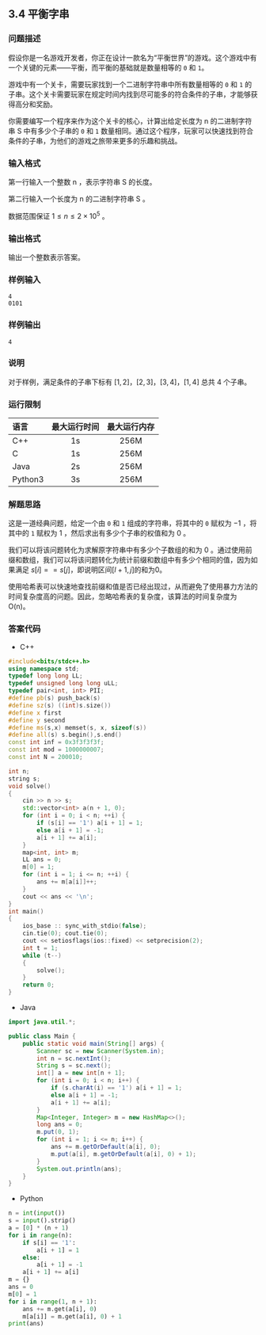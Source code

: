 ## 3.4 平衡字串

### 问题描述

假设你是一名游戏开发者，你正在设计一款名为“平衡世界”的游戏。这个游戏中有一个关键的元素——平衡，而平衡的基础就是数量相等的 `0` 和 `1`。

游戏中有一个关卡，需要玩家找到一个二进制字符串中所有数量相等的 `0` 和 `1` 的子串。这个关卡需要玩家在规定时间内找到尽可能多的符合条件的子串，才能够获得高分和奖励。

你需要编写一个程序来作为这个关卡的核心，计算出给定长度为 n 的二进制字符串 S 中有多少个子串的 `0` 和 `1` 数量相同。通过这个程序，玩家可以快速找到符合条件的子串，为他们的游戏之旅带来更多的乐趣和挑战。

### 输入格式

第一行输入一个整数 n ，表示字符串 S 的长度。

第二行输入一个长度为 n 的二进制字符串 S 。

数据范围保证 $1≤n≤2×10^5$ 。

### 输出格式

输出一个整数表示答案。

### 样例输入

```
4
0101
```

### 样例输出

```
4
```

### 说明

对于样例，满足条件的子串下标有 $[1,2]，[2,3]，[3,4]，[1,4]$ 总共 4 个子串。

### 运行限制

| 语言      | 最大运行时间 | 最大运行内存 |
| :------ | :----: | :----: |
| C++     |   1s   |  256M  |
| C       |   1s   |  256M  |
| Java    |   2s   |  256M  |
| Python3 |   3s   |  256M  |

### 解题思路
这是一道经典问题，给定一个由 `0` 和 `1` 组成的字符串，将其中的 `0` 赋权为 −1 ，将其中的 `1` 赋权为 1 ，然后求出有多少个子串的权值和为 0 。

我们可以将该问题转化为求解原字符串中有多少个子数组的和为 0 。通过使用前缀和数组，我们可以将该问题转化为统计前缀和数组中有多少个相同的值，因为如果满足 $s[i]==s[j]$，即说明区间$[l+1,j]$的和为0。

使用哈希表可以快速地查找前缀和值是否已经出现过，从而避免了使用暴力方法的时间复杂度高的问题。因此，忽略哈希表的复杂度，该算法的时间复杂度为 O(n)。

### 答案代码
-   C++

```cpp
#include<bits/stdc++.h>
using namespace std;
typedef long long LL;
typedef unsigned long long uLL;
typedef pair<int, int> PII;
#define pb(s) push_back(s)
#define sz(s) ((int)s.size())
#define x first
#define y second
#define ms(s,x) memset(s, x, sizeof(s))
#define all(s) s.begin(),s.end()
const int inf = 0x3f3f3f3f;
const int mod = 1000000007;
const int N = 200010;

int n;
string s;
void solve()
{
    cin >> n >> s;
    std::vector<int> a(n + 1, 0);
    for (int i = 0; i < n; ++i) {
        if (s[i] == '1') a[i + 1] = 1;
        else a[i + 1] = -1;
        a[i + 1] += a[i];
    }
    map<int, int> m;
    LL ans = 0;
    m[0] = 1;
    for (int i = 1; i <= n; ++i) {
        ans += m[a[i]]++;
    }
    cout << ans << '\n';
}
int main()
{
    ios_base :: sync_with_stdio(false);
    cin.tie(0); cout.tie(0);
    cout << setiosflags(ios::fixed) << setprecision(2);
    int t = 1;
    while (t--)
    {
        solve();
    }
    return 0;
}
```

-   Java

```java
import java.util.*;

public class Main {
    public static void main(String[] args) {
        Scanner sc = new Scanner(System.in);
        int n = sc.nextInt();
        String s = sc.next();
        int[] a = new int[n + 1];
        for (int i = 0; i < n; i++) {
            if (s.charAt(i) == '1') a[i + 1] = 1;
            else a[i + 1] = -1;
            a[i + 1] += a[i];
        }
        Map<Integer, Integer> m = new HashMap<>();
        long ans = 0;
        m.put(0, 1);
        for (int i = 1; i <= n; i++) {
            ans += m.getOrDefault(a[i], 0);
            m.put(a[i], m.getOrDefault(a[i], 0) + 1);
        }
        System.out.println(ans);
    }
}
```

-   Python

```python
n = int(input())
s = input().strip()
a = [0] * (n + 1)
for i in range(n):
    if s[i] == '1':
        a[i + 1] = 1
    else:
        a[i + 1] = -1
    a[i + 1] += a[i]
m = {}
ans = 0
m[0] = 1
for i in range(1, n + 1):
    ans += m.get(a[i], 0)
    m[a[i]] = m.get(a[i], 0) + 1
print(ans)
```
